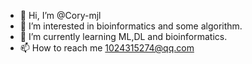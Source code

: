 - 👋 Hi, I’m @Cory-mjl
- 👀 I’m interested in bioinformatics and some algorithm.
- 🌱 I’m currently learning ML,DL and bioinformatics.
- 📫 How to reach me 1024315274@qq.com


<!---
Cory-mjl/Cory-mjl is a ✨ special ✨ repository because its `README.md` (this file) appears on your GitHub profile.
You can click the Preview link to take a look at your changes.
--->
